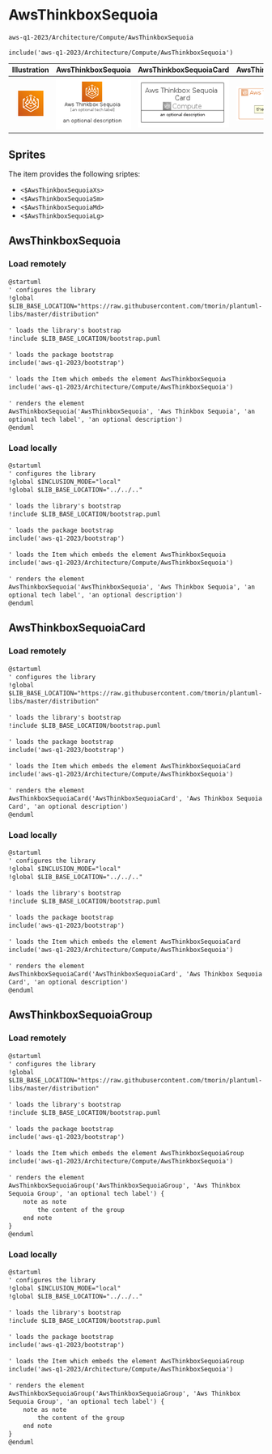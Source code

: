 # AwsThinkboxSequoia


```text
aws-q1-2023/Architecture/Compute/AwsThinkboxSequoia
```

```text
include('aws-q1-2023/Architecture/Compute/AwsThinkboxSequoia')
```



| Illustration | AwsThinkboxSequoia | AwsThinkboxSequoiaCard | AwsThinkboxSequoiaGroup |
| :---: | :---: | :---: | :---: |
| ![illustration for Illustration](../../../aws-q1-2023/Architecture/Compute/AwsThinkboxSequoia.png) | ![illustration for AwsThinkboxSequoia](../../../aws-q1-2023/Architecture/Compute/AwsThinkboxSequoia.Local.png) | ![illustration for AwsThinkboxSequoiaCard](../../../aws-q1-2023/Architecture/Compute/AwsThinkboxSequoiaCard.Local.png) | ![illustration for AwsThinkboxSequoiaGroup](../../../aws-q1-2023/Architecture/Compute/AwsThinkboxSequoiaGroup.Local.png) |



## Sprites
The item provides the following sriptes:

- `<$AwsThinkboxSequoiaXs>`
- `<$AwsThinkboxSequoiaSm>`
- `<$AwsThinkboxSequoiaMd>`
- `<$AwsThinkboxSequoiaLg>`





## AwsThinkboxSequoia

### Load remotely
```plantuml
@startuml
' configures the library
!global $LIB_BASE_LOCATION="https://raw.githubusercontent.com/tmorin/plantuml-libs/master/distribution"

' loads the library's bootstrap
!include $LIB_BASE_LOCATION/bootstrap.puml

' loads the package bootstrap
include('aws-q1-2023/bootstrap')

' loads the Item which embeds the element AwsThinkboxSequoia
include('aws-q1-2023/Architecture/Compute/AwsThinkboxSequoia')

' renders the element
AwsThinkboxSequoia('AwsThinkboxSequoia', 'Aws Thinkbox Sequoia', 'an optional tech label', 'an optional description')
@enduml
```

### Load locally
```plantuml
@startuml
' configures the library
!global $INCLUSION_MODE="local"
!global $LIB_BASE_LOCATION="../../.."

' loads the library's bootstrap
!include $LIB_BASE_LOCATION/bootstrap.puml

' loads the package bootstrap
include('aws-q1-2023/bootstrap')

' loads the Item which embeds the element AwsThinkboxSequoia
include('aws-q1-2023/Architecture/Compute/AwsThinkboxSequoia')

' renders the element
AwsThinkboxSequoia('AwsThinkboxSequoia', 'Aws Thinkbox Sequoia', 'an optional tech label', 'an optional description')
@enduml
```

## AwsThinkboxSequoiaCard

### Load remotely
```plantuml
@startuml
' configures the library
!global $LIB_BASE_LOCATION="https://raw.githubusercontent.com/tmorin/plantuml-libs/master/distribution"

' loads the library's bootstrap
!include $LIB_BASE_LOCATION/bootstrap.puml

' loads the package bootstrap
include('aws-q1-2023/bootstrap')

' loads the Item which embeds the element AwsThinkboxSequoiaCard
include('aws-q1-2023/Architecture/Compute/AwsThinkboxSequoia')

' renders the element
AwsThinkboxSequoiaCard('AwsThinkboxSequoiaCard', 'Aws Thinkbox Sequoia Card', 'an optional description')
@enduml
```

### Load locally
```plantuml
@startuml
' configures the library
!global $INCLUSION_MODE="local"
!global $LIB_BASE_LOCATION="../../.."

' loads the library's bootstrap
!include $LIB_BASE_LOCATION/bootstrap.puml

' loads the package bootstrap
include('aws-q1-2023/bootstrap')

' loads the Item which embeds the element AwsThinkboxSequoiaCard
include('aws-q1-2023/Architecture/Compute/AwsThinkboxSequoia')

' renders the element
AwsThinkboxSequoiaCard('AwsThinkboxSequoiaCard', 'Aws Thinkbox Sequoia Card', 'an optional description')
@enduml
```

## AwsThinkboxSequoiaGroup

### Load remotely
```plantuml
@startuml
' configures the library
!global $LIB_BASE_LOCATION="https://raw.githubusercontent.com/tmorin/plantuml-libs/master/distribution"

' loads the library's bootstrap
!include $LIB_BASE_LOCATION/bootstrap.puml

' loads the package bootstrap
include('aws-q1-2023/bootstrap')

' loads the Item which embeds the element AwsThinkboxSequoiaGroup
include('aws-q1-2023/Architecture/Compute/AwsThinkboxSequoia')

' renders the element
AwsThinkboxSequoiaGroup('AwsThinkboxSequoiaGroup', 'Aws Thinkbox Sequoia Group', 'an optional tech label') {
    note as note
        the content of the group
    end note
}
@enduml
```

### Load locally
```plantuml
@startuml
' configures the library
!global $INCLUSION_MODE="local"
!global $LIB_BASE_LOCATION="../../.."

' loads the library's bootstrap
!include $LIB_BASE_LOCATION/bootstrap.puml

' loads the package bootstrap
include('aws-q1-2023/bootstrap')

' loads the Item which embeds the element AwsThinkboxSequoiaGroup
include('aws-q1-2023/Architecture/Compute/AwsThinkboxSequoia')

' renders the element
AwsThinkboxSequoiaGroup('AwsThinkboxSequoiaGroup', 'Aws Thinkbox Sequoia Group', 'an optional tech label') {
    note as note
        the content of the group
    end note
}
@enduml
```

